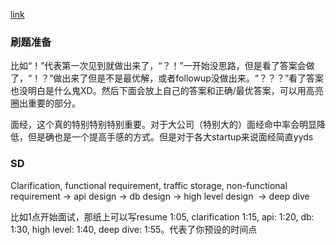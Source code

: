  [link](https://www.1point3acres.com/bbs/thread-949662-1-1.html)

 ### 刷题准备

 比如“！”代表第一次见到就做出来了，“？！”一开始没思路，但是看了答案会做了，“！？”做出来了但是不是最优解，或者followup没做出来。“？？？”看了答案也没明白是什么鬼XD。然后下面会放上自己的答案和正确/最优答案，可以用高亮圈出重要的部分。

面经，这个真的特别特别特别重要。对于大公司（特别大的）面经命中率会明显降低，但是确也是一个提高手感的方式。但是对于各大startup来说面经简直yyds


### SD


Clarification, functional requirement, traffic storage, non-functional requirement -> api design -> db design -> high level design  -> deep dive

比如1点开始面试，那纸上可以写resume 1:05, clarification 1:15, api: 1:20, db: 1:30, high level: 1:40, deep dive: 1:55。代表了你预设的时间点



